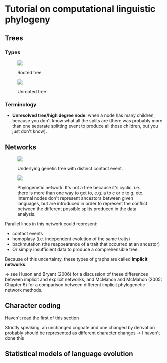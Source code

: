 # Tutorial on computational linguistic phylogeny

## Trees
### Types

<Figure>

![](https://i.imgur.com/AyFMzd2.png)
<FigCaption>Rooted tree</FigCaption>
</Figure>


<Figure>

![](https://i.imgur.com/2lO8gGB.png)
<FigCaption>Unrooted tree</FigCaption>
</Figure>

### Terminology

* **Unresolved tree/high degree node**: when a node has many children, because you don't know what all the splits are (there was probably more than one separate splitting event to produce all those children, but you just don't know).

## Networks
<Figure>

![](https://i.imgur.com/MwmpR8N.png)
<FigCaption>Underlying genetic tree with distinct contact event. </FigCaption>
</Figure>

<Figure>

![](https://i.imgur.com/sYf9rUN.png)
<FigCaption>Phylogenetic network. It's not a tree because it's cyclic, i.e. there is more than one way to get to, e.g. a to c or e to g, etc. Internal nodes don't represent ancestors between given languages, but are introduced in order to represent the conflict between the different possible splits produced in the data analysis. </FigCaption>
</Figure>

Parallel lines in this network could represent: 

* contact events 
* homoplasy (i.e. independent evolution of the same traits)
* backmutation (the reappearance of a trait that occurred at an ancestor)
*  Or simply insufficient data to produce a comprehensible tree.

Because of this uncertainty, these types of graphs are called **implicit networks**.

-> see Huson and Bryant
(2006) for a discussion of these differences between implicit and explicit networks, and McMahon and McMahon
(2005: Chapter 6) for a comparison between different implicit phylogenetic
network methods.

## Character coding

Haven't read the first of this section

Strictly speaking, an unchanged cognate and one changed by derivation probably should be represented as different character changes -> I haven't done this

## Statistical models of language evolution